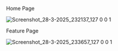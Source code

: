 Home Page

![Screenshot_28-3-2025_232137_127 0 0 1](https://github.com/user-attachments/assets/7f4f31e5-51d8-48ce-ac2e-249c46361180)

Feature Page

![Screenshot_28-3-2025_233657_127 0 0 1](https://github.com/user-attachments/assets/c24e87fc-22c8-4a57-8a05-7dc7efc04ea6)

